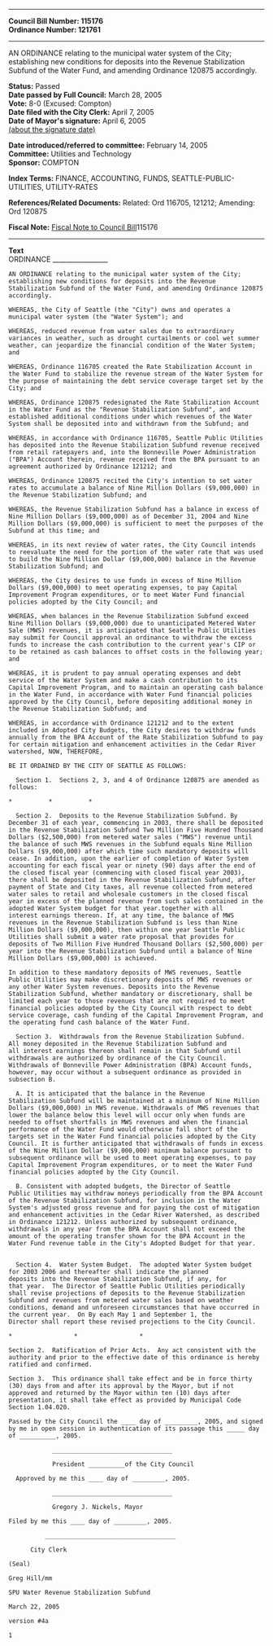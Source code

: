 * * * * *  
  
**Council Bill Number: [](#h0)[](#h2)115176**   
**Ordinance Number: 121761**  
  
* * * * *  
  
AN ORDINANCE relating to the municipal water system of the City; establishing new conditions for deposits into the Revenue Stabilization Subfund of the Water Fund, and amending Ordinance 120875 accordingly.  
  
**Status:** Passed   
**Date passed by Full Council:** March 28, 2005   
**Vote:** 8-0 (Excused: Compton)   
**Date filed with the City Clerk:** April 7, 2005   
**Date of Mayor's signature:** April 6, 2005   
[(about the signature date)](/~public/approvaldate.htm)   
  
  
**Date introduced/referred to committee:** February 14, 2005   
**Committee:** Utilities and Technology   
**Sponsor:** COMPTON   
  
**Index Terms:** FINANCE, ACCOUNTING, FUNDS, SEATTLE-PUBLIC-UTILITIES, UTILITY-RATES  
  
**References/Related Documents:** Related: Ord 116705, 121212; Amending: Ord 120875  
  
**Fiscal Note:** [Fiscal Note to Council Bill](http://clerk.seattle.gov/~public/fnote/115176.htm)[](#h1)[](#h3)115176  
  
* * * * *  
  
**Text**  
    ORDINANCE _________________  
  
    AN ORDINANCE relating to the municipal water system of the City;  
    establishing new conditions for deposits into the Revenue  
    Stabilization Subfund of the Water Fund, and amending Ordinance 120875  
    accordingly.  
  
    WHEREAS, the City of Seattle (the "City") owns and operates a  
    municipal water system (the "Water System"); and  
  
    WHEREAS, reduced revenue from water sales due to extraordinary  
    variances in weather, such as drought curtailments or cool wet summer  
    weather, can jeopardize the financial condition of the Water System;  
    and  
  
    WHEREAS, Ordinance 116705 created the Rate Stabilization Account in  
    the Water Fund to stabilize the revenue stream of the Water System for  
    the purpose of maintaining the debt service coverage target set by the  
    City; and  
  
    WHEREAS, Ordinance 120875 redesignated the Rate Stabilization Account  
    in the Water Fund as the "Revenue Stabilization Subfund", and  
    established additional conditions under which revenues of the Water  
    System shall be deposited into and withdrawn from the Subfund; and  
  
    WHEREAS, in accordance with Ordinance 116705, Seattle Public Utilities  
    has deposited into the Revenue Stabilization Subfund revenue received  
    from retail ratepayers and, into the Bonneville Power Administration  
    ("BPA") Account therein, revenue received from the BPA pursuant to an  
    agreement authorized by Ordinance 121212; and  
  
    WHEREAS, Ordinance 120875 recited the City's intention to set water  
    rates to accumulate a balance of Nine Million Dollars ($9,000,000) in  
    the Revenue Stabilization Subfund; and  
  
    WHEREAS, the Revenue Stabilization Subfund has a balance in excess of  
    Nine Million Dollars ($9,000,000) as of December 31, 2004 and Nine  
    Million Dollars ($9,000,000) is sufficient to meet the purposes of the  
    Subfund at this time; and  
  
    WHEREAS, in its next review of water rates, the City Council intends  
    to reevaluate the need for the portion of the water rate that was used  
    to build the Nine Million Dollar ($9,000,000) balance in the Revenue  
    Stabilization Subfund; and  
  
    WHEREAS, the City desires to use funds in excess of Nine Million  
    Dollars ($9,000,000) to meet operating expenses, to pay Capital  
    Improvement Program expenditures, or to meet Water Fund financial  
    policies adopted by the City Council; and  
  
    WHEREAS, when balances in the Revenue Stabilization Subfund exceed  
    Nine Million Dollars ($9,000,000) due to unanticipated Metered Water  
    Sale (MWS) revenues, it is anticipated that Seattle Public Utilities  
    may submit for Council approval an ordinance to withdraw the excess  
    funds to increase the cash contribution to the current year's CIP or  
    to be retained as cash balances to offset costs in the following year;  
    and  
  
    WHEREAS, it is prudent to pay annual operating expenses and debt  
    service of the Water System and make a cash contribution to its  
    Capital Improvement Program, and to maintain an operating cash balance  
    in the Water Fund, in accordance with Water Fund financial policies  
    approved by the City Council, before depositing additional money in  
    the Revenue Stabilization Subfund; and  
  
    WHEREAS, in accordance with Ordinance 121212 and to the extent  
    included in Adopted City Budgets, the City desires to withdraw funds  
    annually from the BPA Account of the Rate Stabilization Subfund to pay  
    for certain mitigation and enhancement activities in the Cedar River  
    watershed, NOW, THEREFORE,  
  
    BE IT ORDAINED BY THE CITY OF SEATTLE AS FOLLOWS:  
  
      Section 1.  Sections 2, 3, and 4 of Ordinance 120875 are amended as  
    follows:  
  
    *          *          *  
  
      Section 2.  Deposits to the Revenue Stabilization Subfund. By  
    December 31 of each year, commencing in 2003, there shall be deposited  
    in the Revenue Stabilization Subfund Two Million Five Hundred Thousand  
    Dollars ($2,500,000) from metered water sales ("MWS") revenue until  
    the balance of such MWS revenues in the Subfund equals Nine Million  
    Dollars ($9,000,000) after which time such mandatory deposits will  
    cease. In addition, upon the earlier of completion of Water System  
    accounting for each fiscal year or ninety (90) days after the end of  
    the closed fiscal year (commencing with closed fiscal year 2003),  
    there shall be deposited in the Revenue Stabilization Subfund, after  
    payment of State and City taxes, all revenue collected from metered  
    water sales to retail and wholesale customers in the closed fiscal  
    year in excess of the planned revenue from such sales contained in the  
    adopted Water System budget for that year.together with all  
    interest earnings thereon. If, at any time, the balance of MWS  
    revenues in the Revenue Stabilization Subfund is less than Nine  
    Million Dollars ($9,000,000), then within one year Seattle Public  
    Utilities shall submit a water rate proposal that provides for  
    deposits of Two Million Five Hundred Thousand Dollars ($2,500,000) per  
    year into the Revenue Stabilization Subfund until a balance of Nine  
    Million Dollars ($9,000,000) is achieved.  
  
    In addition to these mandatory deposits of MWS revenues, Seattle  
    Public Utilities may make discretionary deposits of MWS revenues or  
    any other Water System revenues. Deposits into the Revenue  
    Stabilization Subfund, whether mandatory or discretionary, shall be  
    limited each year to those revenues that are not required to meet  
    financial policies adopted by the City Council with respect to debt  
    service coverage, cash funding of the Capital Improvement Program, and  
    the operating fund cash balance of the Water Fund.  
  
      Section 3.  Withdrawals from the Revenue Stabilization Subfund.  
    All money deposited in the Revenue Stabilization Subfund and  
    all interest earnings thereon shall remain in that Subfund until  
    withdrawals are authorized by ordinance of the City Council.   
    Withdrawals of Bonneville Power Administration (BPA) Account funds,  
    however, may occur without a subsequent ordinance as provided in  
    subsection B.  
  
      A. It is anticipated that the balance in the Revenue  
    Stabilization Subfund will be maintained at a minimum of Nine Million  
    Dollars ($9,000,000) in MWS revenue. Withdrawals of MWS revenues that  
    lower the balance below this level will occur only when funds are  
    needed to offset shortfalls in MWS revenues and when the financial  
    performance of the Water Fund would otherwise fall short of the  
    targets set in the Water Fund financial policies adopted by the City  
    Council. It is further anticipated that withdrawals of funds in excess  
    of the Nine Million Dollar ($9,000,000) minimum balance pursuant to  
    subsequent ordinance will be used to meet operating expenses, to pay  
    Capital Improvement Program expenditures, or to meet the Water Fund  
    financial policies adopted by the City Council.  
  
      B. Consistent with adopted budgets, the Director of Seattle  
    Public Utilities may withdraw moneys periodically from the BPA Account  
    of the Revenue Stabilization Subfund, for inclusion in the Water  
    System's adjusted gross revenue and for paying the cost of mitigation  
    and enhancement activities in the Cedar River Watershed, as described  
    in Ordinance 121212. Unless authorized by subsequent ordinance,  
    withdrawals in any year from the BPA Account shall not exceed the  
    amount of the operating transfer shown for the BPA Account in the  
    Water Fund revenue table in the City's Adopted Budget for that year.  
  
  
      Section 4.  Water System Budget.  The adopted Water System budget  
    for 2003 2006 and thereafter shall indicate the planned  
    deposits into the Revenue Stabilization Subfund, if any, for  
    that year.  The Director of Seattle Public Utilities periodically  
    shall revise projections of deposits to the Revenue Stabilization  
    Subfund and revenues from metered water sales based on weather  
    conditions, demand and unforeseen circumstances that have occurred in  
    the current year.  On By each May 1 and September 1, the  
    Director shall report these revised projections to the City Council.  
  
    *                 *                 *  
  
    Section 2.  Ratification of Prior Acts.  Any act consistent with the  
    authority and prior to the effective date of this ordinance is hereby  
    ratified and confirmed.  
  
    Section 3.  This ordinance shall take effect and be in force thirty  
    (30) days from and after its approval by the Mayor, but if not  
    approved and returned by the Mayor within ten (10) days after  
    presentation, it shall take effect as provided by Municipal Code  
    Section 1.04.020.  
  
    Passed by the City Council the ____ day of _________, 2005, and signed  
    by me in open session in authentication of its passage this _____ day  
    of __________, 2005.  
  
                _________________________________  
  
                President __________of the City Council  
  
      Approved by me this ____ day of _________, 2005.  
  
                _________________________________  
  
                Gregory J. Nickels, Mayor  
  
    Filed by me this ____ day of _________, 2005.  
  
              ____________________________________  
  
          City Clerk  
  
    (Seal)  
  
    Greg Hill/mm  
  
    SPU Water Revenue Stabilization Subfund  
  
    March 22, 2005  
  
    version #4a  
  
    1  
